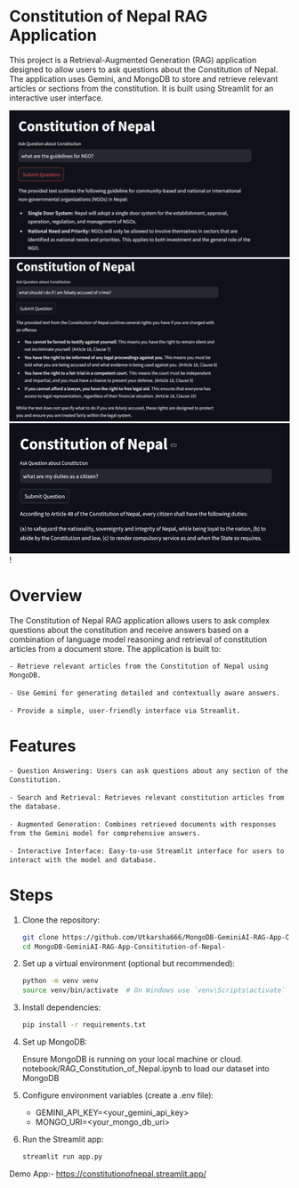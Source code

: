 # Constitution of Nepal RAG Application

This project is a Retrieval-Augmented Generation (RAG) application designed to allow users to ask questions about the Constitution of Nepal. The application uses Gemini, and MongoDB to store and retrieve relevant articles or sections from the constitution. It is built using Streamlit for an interactive user interface.

![guidelines for NGO](image-2.png)
![crime](image.png)
![duties of citizen](image-1.png)
!


# Overview

The Constitution of Nepal RAG application allows users to ask complex questions about the constitution and receive answers based on a combination of language model reasoning and retrieval of constitution articles from a document store. The application is built to:

    - Retrieve relevant articles from the Constitution of Nepal using MongoDB.

    - Use Gemini for generating detailed and contextually aware answers.

    - Provide a simple, user-friendly interface via Streamlit.

# Features

    - Question Answering: Users can ask questions about any section of the Constitution.

    - Search and Retrieval: Retrieves relevant constitution articles from the database.

    - Augmented Generation: Combines retrieved documents with responses from the Gemini model for comprehensive answers.

    - Interactive Interface: Easy-to-use Streamlit interface for users to interact with the model and database.

# Steps

1. Clone the repository:
    ```bash
    git clone https://github.com/Utkarsha666/MongoDB-GeminiAI-RAG-App-Consititution-of-Nepal-.git
    cd MongoDB-GeminiAI-RAG-App-Consititution-of-Nepal-

2. Set up a virtual environment (optional but recommended):
    ```bash
    python -m venv venv
    source venv/bin/activate  # On Windows use `venv\Scripts\activate`

3. Install dependencies:
    ```bash
    pip install -r requirements.txt

4. Set up MongoDB:
    
    Ensure MongoDB is running on your local machine or cloud.
    notebook/RAG_Constitution_of_Nepal.ipynb to load our dataset into MongoDB

5. Configure environment variables (create a .env file):

    - GEMINI_API_KEY=<your_gemini_api_key>
    - MONGO_URI=<your_mongo_db_uri>

6. Run the Streamlit app:
    ```bash
    streamlit run app.py


Demo App:- https://constitutionofnepal.streamlit.app/